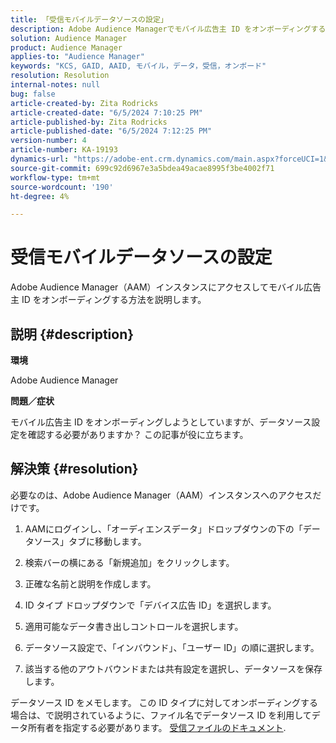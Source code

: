 ```yaml
---
title: 「受信モバイルデータソースの設定」
description: Adobe Audience Managerでモバイル広告主 ID をオンボーディングする方法を説明します。
solution: Audience Manager
product: Audience Manager
applies-to: "Audience Manager"
keywords: "KCS, GAID, AAID, モバイル，データ，受信，オンボード"
resolution: Resolution
internal-notes: null
bug: false
article-created-by: Zita Rodricks
article-created-date: "6/5/2024 7:10:25 PM"
article-published-by: Zita Rodricks
article-published-date: "6/5/2024 7:12:25 PM"
version-number: 4
article-number: KA-19193
dynamics-url: "https://adobe-ent.crm.dynamics.com/main.aspx?forceUCI=1&pagetype=entityrecord&etn=knowledgearticle&id=9f786741-6f23-ef11-840a-000d3a372703"
source-git-commit: 699c92d6967e3a5bdea49acae8995f3be4002f71
workflow-type: tm+mt
source-wordcount: '190'
ht-degree: 4%

---
```


# 受信モバイルデータソースの設定


Adobe Audience Manager（AAM）インスタンスにアクセスしてモバイル広告主 ID をオンボーディングする方法を説明します。

## 説明 {#description}


<b>環境</b>

Adobe Audience Manager

<b>問題／症状</b>

モバイル広告主 ID をオンボーディングしようとしていますが、データソース設定を確認する必要がありますか？ この記事が役に立ちます。


## 解決策 {#resolution}


必要なのは、Adobe Audience Manager（AAM）インスタンスへのアクセスだけです。

1) AAMにログインし、「オーディエンスデータ」ドロップダウンの下の「データソース」タブに移動します。

2) 検索バーの横にある「新規追加」をクリックします。

3) 正確な名前と説明を作成します。

4) ID タイプ ドロップダウンで「デバイス広告 ID」を選択します。

5) 適用可能なデータ書き出しコントロールを選択します。

6) データソース設定で、「インバウンド」、「ユーザー ID」の順に選択します。

7) 該当する他のアウトバウンドまたは共有設定を選択し、データソースを保存します。

データソース ID をメモします。 この ID タイプに対してオンボーディングする場合は、で説明されているように、ファイル名でデータソース ID を利用してデータ所有者を指定する必要があります。 [受信ファイルのドキュメント](https://experienceleague.adobe.com/docs/audience-manager/user-guide/implementation-integration-guides/sending-audience-data/batch-data-transfer-process/inbound-s3-filenames.html?lang=en).
